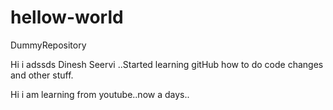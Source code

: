 # hellow-world
DummyRepository

Hi i adssds Dinesh Seervi ..Started learning gitHub how to do code changes and other stuff.

Hi i am learning from youtube..now a days..
